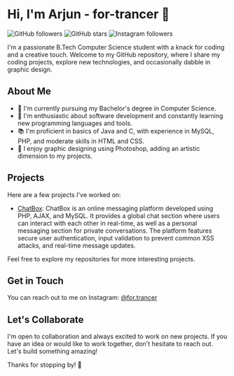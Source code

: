 # Hi, I'm Arjun - for-trancer 👋

![GitHub followers](https://img.shields.io/github/followers/for-trancer?label=Follow&style=social) ![GitHub stars](https://img.shields.io/github/stars/for-trancer?style=social) ![Instagram followers](https://img.shields.io/badge/Instagram-%40for.trancer-blueviolet?style=social&logo=instagram)

I'm a passionate B.Tech Computer Science student with a knack for coding and a creative touch. Welcome to my GitHub repository, where I share my coding projects, explore new technologies, and occasionally dabble in graphic design.

## About Me
- 🔭 I'm currently pursuing my Bachelor's degree in Computer Science.
- 🌱 I'm enthusiastic about software development and constantly learning new programming languages and tools.
- 📚 I'm proficient in basics of Java and C, with experience in MySQL, PHP, and moderate skills in HTML and CSS.
- 🎨 I enjoy graphic designing using Photoshop, adding an artistic dimension to my projects.

## Projects
Here are a few projects I've worked on:
- [ChatBox](https://github.com/for-trancer/ChatBox): ChatBox is an online messaging platform developed using PHP, AJAX, and MySQL. It provides a global chat section where users can interact with each other in real-time, as well as a personal messaging section for private conversations. The platform features secure user authentication, input validation to prevent common XSS attacks, and real-time message updates.


Feel free to explore my repositories for more interesting projects.

## Get in Touch
You can reach out to me on Instagram: [@for.trancer](https://www.instagram.com/for.trancer/)

## Let's Collaborate
I'm open to collaboration and always excited to work on new projects. If you have an idea or would like to work together, don't hesitate to reach out. Let's build something amazing!

Thanks for stopping by! 🚀

